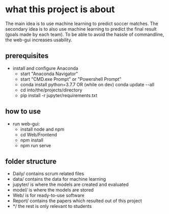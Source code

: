 # what this project is about
The main idea is to use machine learning to predict soccer matches.
The secondary idea is to also use machine learning to predict the final result (goals made by each team).
To be able to avoid the hassle of commandline, the web-gui increases usability.


## prerequisites
- install and configure Anaconda
  - start "Anaconda Navigator"
  - start "CMD.exe Prompt" or "Powershell Prompt"
  - conda install python=3.7.7 OR (while on dev) conda update --all
  - cd into/the/projects/directory
  - pip install -r jupyter/requirements.txt


## how to use
- run web-gui:
  - install node and npm
  - cd Web/Frontend
  - npm install
  - npm run serve


## folder structure
- Daily/ contains scrum related files
- data/ contains the data for machine learning
- jupyter/ is where the models are created and evaluated
- model/ is where the models are stored
- Web/ is for ready-to-use software
- Report/ contains the papers which resulted out of this project
- */ the rest is only relevant to students
